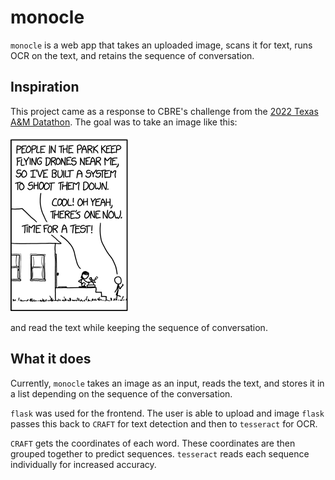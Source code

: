 # monocle
`monocle` is a web app that takes an uploaded image, scans it for text, runs OCR on the text, and retains the sequence of conversation.

## Inspiration
This project came as a response to CBRE's challenge from the [2022 Texas A&M Datathon](https://tamudatathon.com/challenges/docs/cbre). The goal was to take an image like this: 

![cartoon](training-strips/cartoon2.PNG)

and read the text while keeping the sequence of conversation.

## What it does
Currently, `monocle` takes an image as an input, reads the text, and stores it in a list depending on the sequence of the conversation.

`flask` was used for the frontend. The user is able to upload and image `flask` passes this back to `CRAFT` for text detection and then to `tesseract` for OCR. 

`CRAFT` gets the coordinates of each word. These coordinates are then grouped together to predict sequences. `tesseract` reads each sequence individually for increased accuracy.
